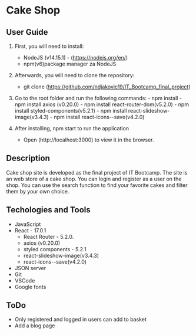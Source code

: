 # Cake Shop
## User Guide

1. First, you will need to install:
    - NodeJS (v14.15.1) - (https://nodejs.org/en/)
    - npm(v6)package manager za NodeJS

2. Afterwards, you will need to clone the repository:
    - git clone (https://github.com/ndjakovic19/IT_Bootcamp_final_project)
3. Go to the root folder and run the following commands:
        - npm install
        - npm install axios (v0.20.0)
        - npm install react-router-dom(v5.2.0)
        - npm install styled-components(v5.2.1)
        - npm install react-slideshow-image(v3.4.3)
        - npm install react-icons--save(v4.2.0)
4. After installing, npm start to run the application
    - Open (http://localhost:3000) to view it in the browser.

## Description 

Cake shop site is developed as the final project of IT Bootcamp. The site is an web store of a cake shop. You can login and register as a user on the shop. You can use the search function to find your favorite cakes and filter them by your own choice. 

## Techologies and Tools

- JavaScript
- React - 17.0.1
    - React Router - 5.2.0.
    - axios (v0.20.0)
    - styled components - 5.2.1
    - react-slideshow-image(v3.4.3)
    - react-icons--save(v4.2.0)
- JSON server
- Git
- VSCode
- Google fonts

## ToDo 

- Only registered and logged in users can add to basket
- Add a blog page
